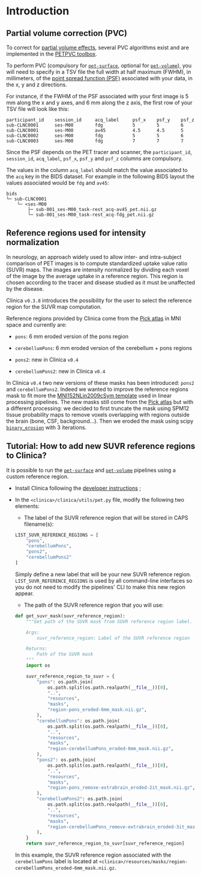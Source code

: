 <!-- markdownlint-disable MD007 -->
# Introduction

## Partial volume correction (PVC)

To correct for [partial volume effects](http://www.turkupetcentre.net/petanalysis/image_pve.html), several PVC algorithms exist and are implemented in the [PETPVC toolbox](https://github.com/UCL/PETPVC).

To perform PVC (compulsory for [`pet-surface`](../PET_Surface), optional for [`pet-volume`](../PET_Volume)), you will need to specify in a TSV file the full width at half maximum (FWHM), in millimeters, of the [point spread function (PSF)](https://en.wikipedia.org/wiki/Point_spread_function) associated with your data, in the x, y and z directions.

For instance, if the FWHM of the PSF associated with your first image is 5 mm along the x and y axes, and 6 mm along the z axis, the first row of your TSV file will look like this:

```Text
participant_id    session_id     acq_label     psf_x    psf_y    psf_z
sub-CLNC0001      ses-M00        fdg           5        5        6
sub-CLNC0001      ses-M00        av45          4.5      4.5      5
sub-CLNC0002      ses-M00        fdg           5        5        6
sub-CLNC0003      ses-M00        fdg           7        7        7
```

Since the PSF depends on the PET tracer and scanner, the `participant_id`, `session_id`, `acq_label`, `psf_x`, `psf_y` and `psf_z` columns are compulsory.

The values in the column `acq_label` should match the value associated to the `acq` key in the BIDS dataset.
For example in the following BIDS layout the values associated would be `fdg` and `av45`:

```text
bids
└─ sub-CLNC0001
    └─ <ses-M00
        ├─ sub-001_ses-M00_task-rest_acq-av45_pet.nii.gz
        └─ sub-001_ses-M00_task-rest_acq-fdg_pet.nii.gz
```

## Reference regions used for intensity normalization

In neurology, an approach widely used to allow inter- and intra-subject comparison of PET images is to compute standardized uptake value ratio (SUVR) maps.
The images are intensity normalized by dividing each voxel of the image by the average uptake in a reference region.
This region is chosen according to the tracer and disease studied as it must be unaffected by the disease.

Clinica `v0.3.8` introduces the possibility for the user to select the reference region for the SUVR map computation.

Reference regions provided by Clinica come from the [Pick atlas](https://www.nitrc.org/projects/wfu_pickatlas) in MNI space and currently are:

- `pons`: 6 mm eroded version of the pons region

- `cerebellumPons`: 6 mm eroded version of the cerebellum + pons regions

- `pons2`: new in Clinica `v0.4`

- `cerebellumPons2`: new in Clinica `v0.4`

In Clinica `v0.4` two new versions of these masks has been introduced: `pons2` and `cerebellumPons2`.
Indeed we wanted to improve the reference regions mask to fit more the [MNI152NLin2009cSym template](https://bids-specification.readthedocs.io/en/stable/99-appendices/08-coordinate-systems.html#template-based-coordinate-systems) used in linear processing pipelines.
The new masks still come from the [Pick atlas](https://www.nitrc.org/projects/wfu_pickatlas) but with a different processing: we decided to first truncate the mask using SPM12 tissue probability maps to remove voxels overlapping with regions outside the brain (bone, CSF, background...).
Then we eroded the mask using scipy [`binary_erosion`](https://docs.scipy.org/doc/scipy-0.14.0/reference/generated/scipy.ndimage.morphology.binary_erosion.html) with 3 iterations.

## Tutorial: How to add new SUVR reference regions to Clinica?

It is possible to run the [`pet-surface`](../PET_Surface) and [`pet-volume`](../PET_Volume) pipelines using a custom reference region.

- Install Clinica following the [developer instructions](../../Installation/#install-clinica) ;

- In the `<clinica>/clinica/utils/pet.py` file, modify the following two elements:
    - The label of the SUVR reference region that will be stored in CAPS filename(s):

    ```python
    LIST_SUVR_REFERENCE_REGIONS = [
        "pons",
        "cerebellumPons",
        "pons2",
        "cerebellumPons2"
    ]
    ```

    Simply define a new label that will be your new SUVR reference region.
    `LIST_SUVR_REFERENCE_REGIONS` is used by all command-line interfaces so you do not need to modify the pipelines' CLI to make this new region appear.

    - The path of the SUVR reference region that you will use:

    ```python
    def get_suvr_mask(suvr_reference_region):
        """Get path of the SUVR mask from SUVR reference region label.

        Args:
            suvr_reference_region: Label of the SUVR reference region

        Returns:
            Path of the SUVR mask
        """
        import os

        suvr_reference_region_to_suvr = {
            "pons": os.path.join(
                os.path.split(os.path.realpath(__file__))[0],
                "..",
                "resources",
                "masks",
                "region-pons_eroded-6mm_mask.nii.gz",
            ),
            "cerebellumPons": os.path.join(
                os.path.split(os.path.realpath(__file__))[0],
                "..",
                "resources",
                "masks",
                "region-cerebellumPons_eroded-6mm_mask.nii.gz",
            ),
            "pons2": os.path.join(
                os.path.split(os.path.realpath(__file__))[0],
                "..",
                "resources",
                "masks",
                "region-pons_remove-extrabrain_eroded-2it_mask.nii.gz",
            ),
            "cerebellumPons2": os.path.join(
                os.path.split(os.path.realpath(__file__))[0],
                "..",
                "resources",
                "masks",
                "region-cerebellumPons_remove-extrabrain_eroded-3it_mask.nii.gz",
            ),
        }
        return suvr_reference_region_to_suvr[suvr_reference_region]
    ```

    In this example, the SUVR reference region associated with the `cerebellumPons` label is located at `<clinica>/resources/masks/region-cerebellumPons_eroded-6mm_mask.nii.gz`.
